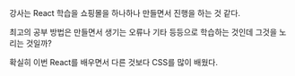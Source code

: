 강사는 React 학습을 쇼핑몰을 하나하나 만들면서 진행을 하는 것 같다.

최고의 공부 방법은 만들면서 생기는 오류나 기타 등등으로 학습하는 것인데 그것을 노리는 것일까?

확실히 이번 React를 배우면서 다른 것보다 CSS를 많이 배웠다.
